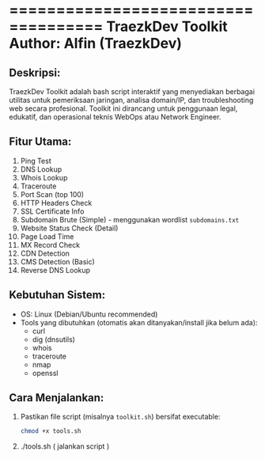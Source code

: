====================================
         TraezkDev Toolkit
     Author: Alfin (TraezkDev)
====================================

Deskripsi:
----------
TraezkDev Toolkit adalah bash script interaktif yang menyediakan berbagai utilitas untuk pemeriksaan jaringan, analisa domain/IP, dan troubleshooting web secara profesional. Toolkit ini dirancang untuk penggunaan legal, edukatif, dan operasional teknis WebOps atau Network Engineer.

Fitur Utama:
------------
1. Ping Test
2. DNS Lookup
3. Whois Lookup
4. Traceroute
5. Port Scan (top 100)
6. HTTP Headers Check
7. SSL Certificate Info
8. Subdomain Brute (Simple) - menggunakan wordlist `subdomains.txt`
9. Website Status Check (Detail)
10. Page Load Time
11. MX Record Check
12. CDN Detection
13. CMS Detection (Basic)
14. Reverse DNS Lookup

Kebutuhan Sistem:
-----------------
- OS: Linux (Debian/Ubuntu recommended)
- Tools yang dibutuhkan (otomatis akan ditanyakan/install jika belum ada):
  - curl
  - dig (dnsutils)
  - whois
  - traceroute
  - nmap
  - openssl

Cara Menjalankan:
-----------------
1. Pastikan file script (misalnya `toolkit.sh`) bersifat executable:
   ```bash
   chmod +x tools.sh
2. ./tools.sh ( jalankan script )
